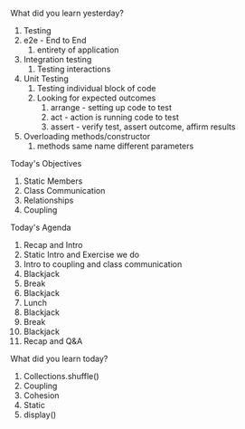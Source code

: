 What did you learn yesterday?

1. Testing
2. e2e - End to End
   1. entirety of application
3. Integration testing
   1. Testing interactions
4. Unit Testing
   1. Testing individual block of code
   2. Looking for expected outcomes
      1. arrange - setting up code to test
      2. act - action is running code to test
      3. assert - verify test, assert outcome, affirm results
5. Overloading methods/constructor
   1. methods same name different parameters


Today's Objectives

1. Static Members
2. Class Communication
3. Relationships
4. Coupling

Today's Agenda

1. Recap and Intro
2. Static Intro and Exercise we do
3. Intro to coupling and class communication
4. Blackjack
5. Break
6. Blackjack
7. Lunch
8. Blackjack
9. Break
10. Blackjack
11. Recap and Q&A


What did you learn today?

1. Collections.shuffle()
2. Coupling
3. Cohesion
4. Static
5. display()
